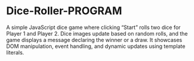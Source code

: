 # Dice-Roller-PROGRAM
A simple JavaScript dice game where clicking “Start” rolls two dice for Player 1 and Player 2. Dice images update based on random rolls, and the game displays a message declaring the winner or a draw. It showcases DOM manipulation, event handling, and dynamic updates using template literals.
